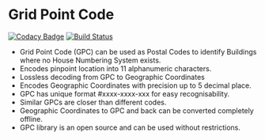# Grid Point Code
[![Codacy Badge](https://api.codacy.com/project/badge/Grade/24cfa34d083c47df8adf041270ae61f5)](https://www.codacy.com/app/patelpranavkumar/Grid-Point-Code?utm_source=github.com&amp;utm_medium=referral&amp;utm_content=CodeOnTheWay/Grid-Point-Code&amp;utm_campaign=Badge_Grade)
[![Build Status](https://travis-ci.org/CodeOnTheWay/Grid-Point-Code.svg?branch=master)](https://travis-ci.org/CodeOnTheWay/Grid-Point-Code)
  -  Grid Point Code (GPC) can be used as Postal Codes to identify Buildings where no House Numbering System exists.
  -  Encodes pinpoint location into 11 alphanumeric characters.
  -  Lossless decoding from GPC to Geographic Coordinates
  -  Encodes Geographic Coordinates with precision up to 5 decimal place.
  -  GPC has unique format #xxxx-xxxx-xxx for easy recognisability.
  -  Similar GPCs are closer than different codes.
  -  Geographic Coordinates to GPC and back can be converted completely offline.
  -  GPC library is an open source and can be used without restrictions.
